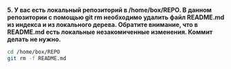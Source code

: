 **5. У вас есть локальный репозиторий  в /home/box/REPO. В данном репозитории с помощью git rm необходимо удалить файл README.md из индекса и из локального дерева. Обратите внимание, что в README.md есть локальные незакомиченные изменения. Коммит делать не нужно.**

```bash
cd /home/box/REPO
git rm -f README.md
```
